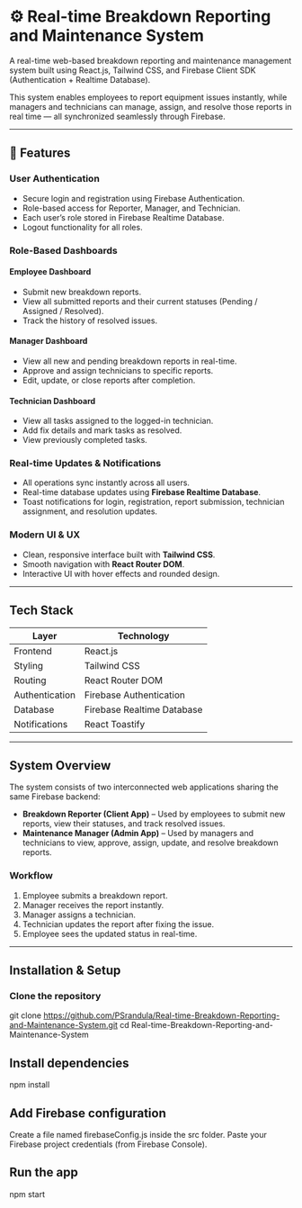 # ⚙️ Real-time Breakdown Reporting and Maintenance System

A real-time web-based breakdown reporting and maintenance management system built using React.js, Tailwind CSS, and Firebase Client SDK (Authentication + Realtime Database).

This system enables employees to report equipment issues instantly, while managers and technicians can manage, assign, and resolve those reports in real time — all synchronized seamlessly through Firebase.

---

## 🚀 Features

### User Authentication
- Secure login and registration using Firebase Authentication.
- Role-based access for Reporter, Manager, and Technician.
- Each user’s role stored in Firebase Realtime Database.
- Logout functionality for all roles.

### Role-Based Dashboards
#### Employee Dashboard
- Submit new breakdown reports.
- View all submitted reports and their current statuses (Pending / Assigned / Resolved).
- Track the history of resolved issues.

#### Manager Dashboard
- View all new and pending breakdown reports in real-time.
- Approve and assign technicians to specific reports.
- Edit, update, or close reports after completion.

#### Technician Dashboard
- View all tasks assigned to the logged-in technician.
- Add fix details and mark tasks as resolved.
- View previously completed tasks.

### Real-time Updates & Notifications
- All operations sync instantly across all users.
- Real-time database updates using **Firebase Realtime Database**.
- Toast notifications for login, registration, report submission, technician assignment, and resolution updates.

### Modern UI & UX
- Clean, responsive interface built with **Tailwind CSS**.
- Smooth navigation with **React Router DOM**.
- Interactive UI with hover effects and rounded design.

---

## Tech Stack

| Layer | Technology |
|-------|-------------|
| Frontend | React.js |
| Styling | Tailwind CSS |
| Routing | React Router DOM |
| Authentication | Firebase Authentication |
| Database | Firebase Realtime Database |
| Notifications | React Toastify |

---

## System Overview

The system consists of two interconnected web applications sharing the same Firebase backend:

- **Breakdown Reporter (Client App)** – Used by employees to submit new reports, view their statuses, and track resolved issues.
- **Maintenance Manager (Admin App)** – Used by managers and technicians to view, approve, assign, update, and resolve breakdown reports.

### Workflow
1. Employee submits a breakdown report.
2. Manager receives the report instantly.
3. Manager assigns a technician.
4. Technician updates the report after fixing the issue.
5. Employee sees the updated status in real-time.

---
## Installation & Setup
### Clone the repository
git clone https://github.com/PSrandula/Real-time-Breakdown-Reporting-and-Maintenance-System.git
cd Real-time-Breakdown-Reporting-and-Maintenance-System

## Install dependencies
npm install

## Add Firebase configuration
Create a file named firebaseConfig.js inside the src folder.
Paste your Firebase project credentials (from Firebase Console).

## Run the app
npm start



